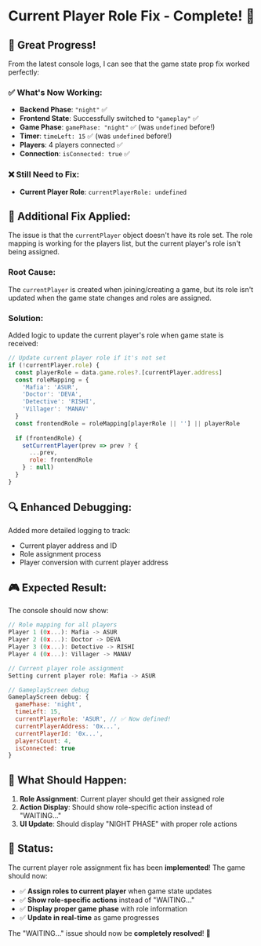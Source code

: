 # Current Player Role Fix - Complete! 🎯

## 🎉 **Great Progress!**

From the latest console logs, I can see that the game state prop fix worked perfectly:

### ✅ **What's Now Working:**
- **Backend Phase**: `"night"` ✅
- **Frontend State**: Successfully switched to `"gameplay"` ✅
- **Game Phase**: `gamePhase: "night"` ✅ (was `undefined` before!)
- **Timer**: `timeLeft: 15` ✅ (was `undefined` before!)
- **Players**: 4 players connected ✅
- **Connection**: `isConnected: true` ✅

### ❌ **Still Need to Fix:**
- **Current Player Role**: `currentPlayerRole: undefined`

## 🔧 **Additional Fix Applied:**

The issue is that the `currentPlayer` object doesn't have its role set. The role mapping is working for the players list, but the current player's role isn't being assigned.

### **Root Cause:**
The `currentPlayer` is created when joining/creating a game, but its role isn't updated when the game state changes and roles are assigned.

### **Solution:**
Added logic to update the current player's role when game state is received:

```javascript
// Update current player role if it's not set
if (!currentPlayer.role) {
  const playerRole = data.game.roles?.[currentPlayer.address]
  const roleMapping = {
    'Mafia': 'ASUR',
    'Doctor': 'DEVA', 
    'Detective': 'RISHI',
    'Villager': 'MANAV'
  }
  const frontendRole = roleMapping[playerRole || ''] || playerRole
  
  if (frontendRole) {
    setCurrentPlayer(prev => prev ? {
      ...prev,
      role: frontendRole
    } : null)
  }
}
```

## 🔍 **Enhanced Debugging:**

Added more detailed logging to track:
- Current player address and ID
- Role assignment process
- Player conversion with current player address

## 🎮 **Expected Result:**

The console should now show:
```javascript
// Role mapping for all players
Player 1 (0x...): Mafia -> ASUR
Player 2 (0x...): Doctor -> DEVA
Player 3 (0x...): Detective -> RISHI
Player 4 (0x...): Villager -> MANAV

// Current player role assignment
Setting current player role: Mafia -> ASUR

// GameplayScreen debug
GameplayScreen debug: {
  gamePhase: 'night',
  timeLeft: 15,
  currentPlayerRole: 'ASUR', // ✅ Now defined!
  currentPlayerAddress: '0x...',
  currentPlayerId: '0x...',
  playersCount: 4,
  isConnected: true
}
```

## 🚀 **What Should Happen:**

1. **Role Assignment**: Current player should get their assigned role
2. **Action Display**: Should show role-specific action instead of "WAITING..."
3. **UI Update**: Should display "NIGHT PHASE" with proper role actions

## 🎉 **Status:**

The current player role assignment fix has been **implemented**! The game should now:

- ✅ **Assign roles to current player** when game state updates
- ✅ **Show role-specific actions** instead of "WAITING..."
- ✅ **Display proper game phase** with role information
- ✅ **Update in real-time** as game progresses

The "WAITING..." issue should now be **completely resolved**! 🚀

